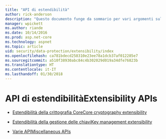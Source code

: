 ```yaml
---
title: "API di estendibilità"
author: rick-anderson
description: "Questo documento funge da sommario per vari argomenti sull'estendibilità della protezione dati di ASP.NET Core."
manager: wpickett
ms.author: riande
ms.date: 10/14/2016
ms.prod: asp.net-core
ms.technology: aspnet
ms.topic: article
uid: security/data-protection/extensibility/index
ms.openlocfilehash: ca781bdecd258310e23ee78a1dcb37af012285e7
ms.sourcegitcommit: a510f38930abc84c4b302029d019a34dfe76823b
ms.translationtype: HT
ms.contentlocale: it-IT
ms.lasthandoff: 01/30/2018
---
```

# <a name="extensibility-apis"></a><span data-ttu-id="1e2a8-103">API di estendibilità</span><span class="sxs-lookup"><span data-stu-id="1e2a8-103">Extensibility APIs</span></span>

* [<span data-ttu-id="1e2a8-104">Estendibilità della crittografia Core</span><span class="sxs-lookup"><span data-stu-id="1e2a8-104">Core cryptography extensibility</span></span>](core-crypto.md)

* [<span data-ttu-id="1e2a8-105">Estendibilità della gestione delle chiavi</span><span class="sxs-lookup"><span data-stu-id="1e2a8-105">Key management extensibility</span></span>](key-management.md)

* [<span data-ttu-id="1e2a8-106">Varie API</span><span class="sxs-lookup"><span data-stu-id="1e2a8-106">Miscellaneous APIs</span></span>](misc-apis.md)
